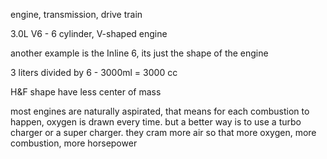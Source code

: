 engine, transmission, drive train

3.0L V6 - 6 cylinder, V-shaped engine

another example is the Inline 6, its just the shape of the engine

3 liters divided by 6 - 3000ml = 3000 cc

H&F shape have less center of mass

most engines are naturally aspirated, that means for each combustion to happen, oxygen is drawn every time. but a better way is to use a turbo charger or a super charger. they cram more air so that more oxygen, more combustion, more horsepower